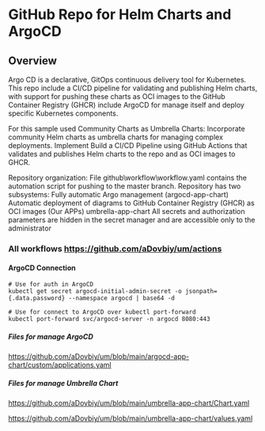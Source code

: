 # GitHub Repo for Helm Charts and ArgoCD
## Overview
Argo CD is a declarative, GitOps continuous delivery tool for Kubernetes.
This repo include a CI/CD pipeline for validating and publishing 
Helm charts, with support for pushing these charts as OCI images to the 
GitHub Container Registry (GHCR) include ArgoCD for manage itself and deploy specific Kubernetes components.

For this sample used Community Charts as Umbrella Charts: Incorporate community Helm charts as umbrella charts for managing complex deployments.
Implement Build a CI/CD Pipeline using GitHub Actions that validates and publishes Helm charts to the repo and as OCI images to GHCR.

Repository organization:
File github\workflow\workflow.yaml contains the automation script for pushing to the master branch.
Repository has two subsystems:
Fully automatic Argo management (argocd-app-chart)
Automatic deployment of diagrams to GitHub Container Registry (GHCR) as OCI images (Our APPs) umbrella-app-chart
All secrets and authorization parameters are hidden in the secret manager and are accessible only to the administrator

### All workflows https://github.com/aDovbiy/um/actions

#### ArgoCD  Connection
```ShellSession
# Use for auth in ArgoCD
kubectl get secret argocd-initial-admin-secret -o jsonpath={.data.password} --namespace argocd | base64 -d

# Use for connect to ArgoCD over kubectl port-forward
kubectl port-forward svc/argocd-server -n argocd 8080:443
```
##### Files for manage ArgoCD

https://github.com/aDovbiy/um/blob/main/argocd-app-chart/custom/applications.yaml

##### Files for manage Umbrella Chart

https://github.com/aDovbiy/um/blob/main/umbrella-app-chart/Chart.yaml

https://github.com/aDovbiy/um/blob/main/umbrella-app-chart/values.yaml





